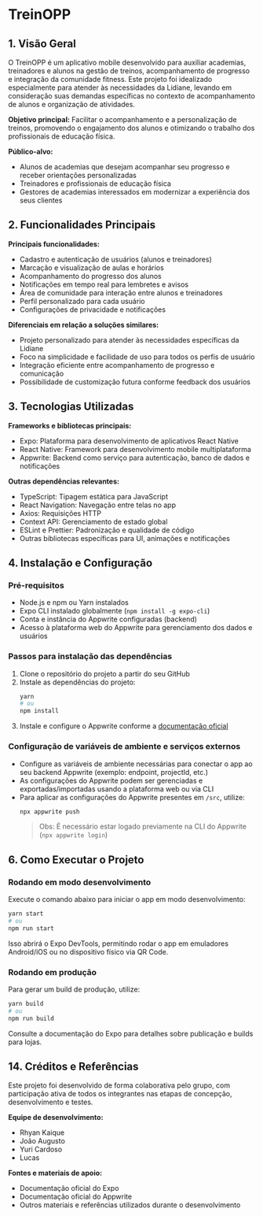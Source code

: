 # TreinOPP

## 1. Visão Geral

O TreinOPP é um aplicativo mobile desenvolvido para auxiliar academias, treinadores e alunos na gestão de treinos, acompanhamento de progresso e integração da comunidade fitness. Este projeto foi idealizado especialmente para atender às necessidades da Lidiane, levando em consideração suas demandas específicas no contexto de acompanhamento de alunos e organização de atividades.

**Objetivo principal:**
Facilitar o acompanhamento e a personalização de treinos, promovendo o engajamento dos alunos e otimizando o trabalho dos profissionais de educação física.

**Público-alvo:**

- Alunos de academias que desejam acompanhar seu progresso e receber orientações personalizadas
- Treinadores e profissionais de educação física
- Gestores de academias interessados em modernizar a experiência dos seus clientes

## 2. Funcionalidades Principais

**Principais funcionalidades:**

- Cadastro e autenticação de usuários (alunos e treinadores)
- Marcação e visualização de aulas e horários
- Acompanhamento do progresso dos alunos
- Notificações em tempo real para lembretes e avisos
- Área de comunidade para interação entre alunos e treinadores
- Perfil personalizado para cada usuário
- Configurações de privacidade e notificações

**Diferenciais em relação a soluções similares:**

- Projeto personalizado para atender às necessidades específicas da Lidiane
- Foco na simplicidade e facilidade de uso para todos os perfis de usuário
- Integração eficiente entre acompanhamento de progresso e comunicação
- Possibilidade de customização futura conforme feedback dos usuários

## 3. Tecnologias Utilizadas

**Frameworks e bibliotecas principais:**

- Expo: Plataforma para desenvolvimento de aplicativos React Native
- React Native: Framework para desenvolvimento mobile multiplataforma
- Appwrite: Backend como serviço para autenticação, banco de dados e notificações

**Outras dependências relevantes:**

- TypeScript: Tipagem estática para JavaScript
- React Navigation: Navegação entre telas no app
- Axios: Requisições HTTP
- Context API: Gerenciamento de estado global
- ESLint e Prettier: Padronização e qualidade de código
- Outras bibliotecas específicas para UI, animações e notificações

## 4. Instalação e Configuração

### Pré-requisitos

- Node.js e npm ou Yarn instalados
- Expo CLI instalado globalmente (`npm install -g expo-cli`)
- Conta e instância do Appwrite configuradas (backend)
- Acesso à plataforma web do Appwrite para gerenciamento dos dados e usuários

### Passos para instalação das dependências

1. Clone o repositório do projeto a partir do seu GitHub
2. Instale as dependências do projeto:
   ```bash
   yarn
   # ou
   npm install
   ```
3. Instale e configure o Appwrite conforme a [documentação oficial](https://appwrite.io/docs)

### Configuração de variáveis de ambiente e serviços externos

- Configure as variáveis de ambiente necessárias para conectar o app ao seu backend Appwrite (exemplo: endpoint, projectId, etc.)
- As configurações do Appwrite podem ser gerenciadas e exportadas/importadas usando a plataforma web ou via CLI
- Para aplicar as configurações do Appwrite presentes em `/src`, utilize:
  ```bash
  npx appwrite push
  ```
  > Obs: É necessário estar logado previamente na CLI do Appwrite (`npx appwrite login`)

## 6. Como Executar o Projeto

### Rodando em modo desenvolvimento

Execute o comando abaixo para iniciar o app em modo desenvolvimento:

```bash
yarn start
# ou
npm run start
```

Isso abrirá o Expo DevTools, permitindo rodar o app em emuladores Android/iOS ou no dispositivo físico via QR Code.

### Rodando em produção

Para gerar um build de produção, utilize:

```bash
yarn build
# ou
npm run build
```

Consulte a documentação do Expo para detalhes sobre publicação e builds para lojas.

## 14. Créditos e Referências

Este projeto foi desenvolvido de forma colaborativa pelo grupo, com participação ativa de todos os integrantes nas etapas de concepção, desenvolvimento e testes.

**Equipe de desenvolvimento:**

- Rhyan Kaique
- João Augusto
- Yuri Cardoso
- Lucas

**Fontes e materiais de apoio:**

- Documentação oficial do Expo
- Documentação oficial do Appwrite
- Outros materiais e referências utilizados durante o desenvolvimento
